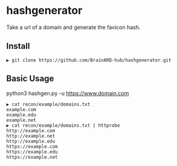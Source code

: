 # hashgenerator

Take a url of a domain and generate the favicon hash.

## Install

```
▶ git clone https://github.com/BrainARD-hub/hashgenerator.git
```

## Basic Usage

python3 hashgen.py -u https://www.domain.com
```
▶ cat recon/example/domains.txt
example.com
example.edu
example.net
▶ cat recon/example/domains.txt | httprobe
http://example.com
http://example.net
http://example.edu
https://example.com
https://example.edu
https://example.net
```
